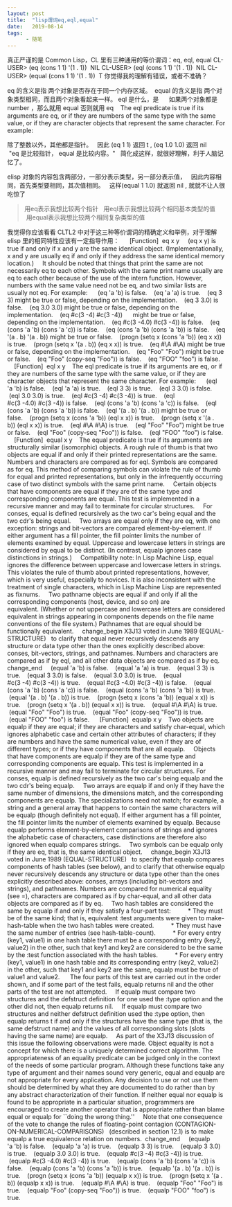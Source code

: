 ```yaml
---
layout: post
title:  "lisp谓词eq,eql,equal"
date:   2019-08-14
tags:
      - 随笔
---
```



真正严谨的是 Common Lisp，CL 里有三种通用的等价谓词：eq, eql, equal
CL-USER> (eq (cons 1 1) \'(1 . 1)) 
NIL
CL-USER> (eql (cons 1 1) \'(1 . 1)) 
NIL
CL-USER> (equal (cons 1 1) \'(1 . 1)) 
T
你觉得我的理解有错误，或者不准确？ 

eq 的含义是指 两个对象是否存在于同一个内存区域。 
equal 的含义是指 两个对象类型相同，而且两个对象看起来一样。
eql 是什么，是 
    如果两个对象都是 number ，那么就用 equal 否则就用 eq   
The eql predicate is true if its arguments are eq, or if they are
numbers of the same type with the same value, or if they are character
objects that represent the same character. For example:   

除了整数以外，其他都是指针。 
 因此 (eq 1 1) 返回 t , (eq 1.0 1.0) 返回 nil  
  
 \"eq 是比较指针， equal 是比较内容。\" 
 简化成这样，就很好理解，利于人脑记忆了。 

elisp 对象的内容包含两部分，一部分表示类型，另一部分表示值， 
 因此内容相同，首先类型要相同，其次值相同。 
 这样(equal 1 1.0) 就返回 nil , 就就不让人很吃惊了 



> 用eq表示我想比较两个指针 
>  用eql表示我想比较两个相同基本类型的值 
>  用equal表示我想比较两个相同复杂类型的值 
>
> 

我觉得你应该看看 CLTL2 中对于这三种等价谓词的精确定义和举例，对于理解
elisp 里的相同特性应该有一定指导作用： 
  
 \[Function\] 
eq x y
  
 (eq x y) is true if and only if x and y are the same identical
object. (Implementationally, x and y are usually eq if and only if they
address the same identical memory location.) 
  
It should be noted that things that print the same are not necessarily
eq to each other. Symbols with the same print name usually are eq to
each other because of the use of the intern function. However, numbers
with the same value need not be eq, and two similar lists are usually
not eq. For example: 
  
 (eq \'a \'b) is false.  
 (eq \'a \'a) is true.  
 (eq 3 3) might be true or false, depending on the implementation.  
 (eq 3 3.0) is false.  
 (eq 3.0 3.0) might be true or false, depending on the
implementation.  
 (eq #c(3 -4) #c(3 -4))  
   might be true or false, depending on the implementation.  
 (eq #c(3 -4.0) #c(3 -4)) is false.  
 (eq (cons \'a \'b) (cons \'a \'c)) is false.  
 (eq (cons \'a \'b) (cons \'a \'b)) is false.  
 (eq \'(a . b) \'(a . b)) might be true or false.  
 (progn (setq x (cons \'a \'b)) (eq x x)) is true.  
 (progn (setq x \'(a . b)) (eq x x)) is true.  
 (eq #\\A #\\A) might be true or false, depending on the
implementation.  
 (eq \"Foo\" \"Foo\") might be true or false.  
 (eq \"Foo\" (copy-seq \"Foo\")) is false.  
 (eq \"FOO\" \"foo\") is false. 
  
 \[Function\] 
eql x y
  
The eql predicate is true if its arguments are eq, or if they are
numbers of the same type with the same value, or if they are character
objects that represent the same character. For example: 
  
 (eql \'a \'b) is false.  
 (eql \'a \'a) is true.  
 (eql 3 3) is true.  
 (eql 3 3.0) is false.  
 (eql 3.0 3.0) is true.  
 (eql #c(3 -4) #c(3 -4)) is true.  
 (eql #c(3 -4.0) #c(3 -4)) is false.  
 (eql (cons \'a \'b) (cons \'a \'c)) is false.  
 (eql (cons \'a \'b) (cons \'a \'b)) is false.  
 (eql \'(a . b) \'(a . b)) might be true or false.  
 (progn (setq x (cons \'a \'b)) (eql x x)) is true.  
 (progn (setq x \'(a . b)) (eql x x)) is true.  
 (eql #\\A #\\A) is true.  
 (eql \"Foo\" \"Foo\") might be true or false.  
 (eql \"Foo\" (copy-seq \"Foo\")) is false.  
 (eql \"FOO\" \"foo\") is false. 
  
 \[Function\] 
equal x y
  
The equal predicate is true if its arguments are structurally similar
(isomorphic) objects. A rough rule of thumb is that two objects are
equal if and only if their printed representations are the same. 
  
Numbers and characters are compared as for eql. Symbols are compared as
for eq. This method of comparing symbols can violate the rule of thumb
for equal and printed representations, but only in the infrequently
occurring case of two distinct symbols with the same print name. 
  
Certain objects that have components are equal if they are of the same
type and corresponding components are equal. This test is implemented in
a recursive manner and may fail to terminate for circular structures. 
  
For conses, equal is defined recursively as the two car\'s being equal
and the two cdr\'s being equal. 
  
Two arrays are equal only if they are eq, with one exception: strings
and bit-vectors are compared element-by-element. If either argument has
a fill pointer, the fill pointer limits the number of elements examined
by equal. Uppercase and lowercase letters in strings are considered by
equal to be distinct. (In contrast, equalp ignores case distinctions in
strings.) 
  
Compatibility note: In Lisp Machine Lisp, equal ignores the difference
between uppercase and lowercase letters in strings. This violates the
rule of thumb about printed representations, however, which is very
useful, especially to novices. It is also inconsistent with the
treatment of single characters, which in Lisp Machine Lisp are
represented as fixnums. 
  
Two pathname objects are equal if and only if all the corresponding
components (host, device, and so on) are equivalent. (Whether or not
uppercase and lowercase letters are considered equivalent in strings
appearing in components depends on the file name conventions of the file
system.) Pathnames that are equal should be functionally equivalent. 
  
change_begin
X3J13 voted in June 1989 (EQUAL-STRUCTURE)   to clarify that equal never
recursively descends any structure or data type other than the ones
explicitly described above: conses, bit-vectors, strings, and pathnames.
Numbers and characters are compared as if by eql, and all other data
objects are compared as if by eq. 
change_end
  
 (equal \'a \'b) is false.  
 (equal \'a \'a) is true.  
 (equal 3 3) is true.  
 (equal 3 3.0) is false.  
 (equal 3.0 3.0) is true.  
 (equal #c(3 -4) #c(3 -4)) is true.  
 (equal #c(3 -4.0) #c(3 -4)) is false.  
 (equal (cons \'a \'b) (cons \'a \'c)) is false.  
 (equal (cons \'a \'b) (cons \'a \'b)) is true.  
 (equal \'(a . b) \'(a . b)) is true.  
 (progn (setq x (cons \'a \'b)) (equal x x)) is true.  
 (progn (setq x \'(a . b)) (equal x x)) is true.  
 (equal #\\A #\\A) is true.  
 (equal \"Foo\" \"Foo\") is true.  
 (equal \"Foo\" (copy-seq \"Foo\")) is true.  
 (equal \"FOO\" \"foo\") is false. 
  
 \[Function\] 
equalp x y
  
Two objects are equalp if they are equal; if they are characters and
satisfy char-equal, which ignores alphabetic case and certain other
attributes of characters; if they are numbers and have the same
numerical value, even if they are of different types; or if they have
components that are all equalp. 
  
Objects that have components are equalp if they are of the same type and
corresponding components are equalp. This test is implemented in a
recursive manner and may fail to terminate for circular structures. For
conses, equalp is defined recursively as the two car\'s being equalp and
the two cdr\'s being equalp. 
  
Two arrays are equalp if and only if they have the same number of
dimensions, the dimensions match, and the corresponding components are
equalp. The specializations need not match; for example, a string and a
general array that happens to contain the same characters will be equalp
(though definitely not equal). If either argument has a fill pointer,
the fill pointer limits the number of elements examined by equalp.
Because equalp performs element-by-element comparisons of strings and
ignores the alphabetic case of characters, case distinctions are
therefore also ignored when equalp compares strings. 
  
Two symbols can be equalp only if they are eq, that is, the same
identical object. 
  
change_begin
X3J13 voted in June 1989 (EQUAL-STRUCTURE)   to specify that equalp
compares components of hash tables (see below), and to clarify that
otherwise equalp never recursively descends any structure or data type
other than the ones explicitly described above: conses, arrays
(including bit-vectors and strings), and pathnames. Numbers are compared
for numerical equality (see =), characters are compared as if by
char-equal, and all other data objects are compared as if by eq. 
  
Two hash tables are considered the same by equalp if and only if they
satisfy a four-part test: 
  
     \* They must be of the same kind; that is, equivalent :test
arguments were given to make-hash-table when the two hash tables were
created. 
  
     \* They must have the same number of entries (see
hash-table-count). 
  
     \* For every entry (key1, value1) in one hash table there must be a
corresponding entry (key2, value2) in the other, such that key1 and key2
are considered to be the same by the :test function associated with the
hash tables. 
  
     \* For every entry (key1, value1) in one hash table and its
corresponding entry (key2, value2) in the other, such that key1 and key2
are the same, equalp must be true of value1 and value2.  
  
The four parts of this test are carried out in the order shown, and if
some part of the test fails, equalp returns nil and the other parts of
the test are not attempted. 
  
If equalp must compare two structures and the defstruct definition for
one used the :type option and the other did not, then equalp returns
nil. 
  
If equalp must compare two structures and neither defstruct definition
used the :type option, then equalp returns t if and only if the
structures have the same type (that is, the same defstruct name) and the
values of all corresponding slots (slots having the same name) are
equalp. 
  
As part of the X3J13 discussion of this issue the following observations
were made. Object equality is not a concept for which there is a
uniquely determined correct algorithm. The appropriateness of an
equality predicate can be judged only in the context of the needs of
some particular program. Although these functions take any type of
argument and their names sound very generic, equal and equalp are not
appropriate for every application. Any decision to use or not use them
should be determined by what they are documented to do rather than by
any abstract characterization of their function. If neither equal nor
equalp is found to be appropriate in a particular situation, programmers
are encouraged to create another operator that is appropriate rather
than blame equal or equalp for \`\`doing the wrong thing.\'\' 
  
Note that one consequence of the vote to change the rules of
floating-point contagion
(CONTAGION-ON-NUMERICAL-COMPARISONS)   (described in section 12.1) is to
make equalp a true equivalence relation on numbers. 
change_end
  
 (equalp \'a \'b) is false.  
 (equalp \'a \'a) is true.  
 (equalp 3 3) is true.  
 (equalp 3 3.0) is true.  
 (equalp 3.0 3.0) is true.  
 (equalp #c(3 -4) #c(3 -4)) is true.  
 (equalp #c(3 -4.0) #c(3 -4)) is true.  
 (equalp (cons \'a \'b) (cons \'a \'c)) is false.  
 (equalp (cons \'a \'b) (cons \'a \'b)) is true.  
 (equalp \'(a . b) \'(a . b)) is true.  
 (progn (setq x (cons \'a \'b)) (equalp x x)) is true.  
 (progn (setq x \'(a . b)) (equalp x x)) is true.  
 (equalp #\\A #\\A) is true.  
 (equalp \"Foo\" \"Foo\") is true.  
 (equalp \"Foo\" (copy-seq \"Foo\")) is true.  
 (equalp \"FOO\" \"foo\") is true. 
  


